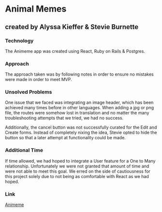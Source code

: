 # Animal Memes
## created by Alyssa Kieffer & Stevie Burnette

### Technology
The Animeme app was created using React, Ruby on Rails & Postgres.

### Approach
The approach taken was by following notes in order to ensure no mistakes were made in order to meet MVP.

### Unsolved Problems
One issue that we faced was integrating an image header, which has been achieved many times before in other languages. When adding a jpg or png file, the routes were somehow lost in translation and no matter the many troubleshooting attempts that we tried, we had no success.

Additionally, the cancel button was not successfully curated for the Edit and Create forms. Instead of completely nixing the idea, Stevie opted to hide the button so that a later attempt at functionality could be made. 

### Additional Time
If time allowed, we had hoped to integrate a User feature for a One to Many relationship. Unfortunately we were not granted that amount of time and were not able to meet this goal. We erred on the side of cautiousness for this project solely due to not being as comfortable with React as we had hoped.

### Link
[Animeme](https://crazyanimal-memes.herokuapp.com/)
